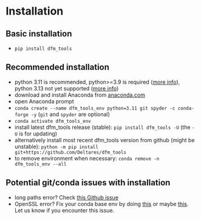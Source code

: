 # Installation

## Basic installation

- ``pip install dfm_tools``

## Recommended installation

- python 3.11 is recommended, python>=3.9 is required ([more info](https://github.com/Deltares/dfm_tools/issues/267)), python 3.13 not yet supported ([more info](https://github.com/Deltares/dfm_tools/issues/559))
- download and install Anaconda from [anaconda.com](https://www.anaconda.com)
- open Anaconda prompt
- ``conda create --name dfm_tools_env python=3.11 git spyder -c conda-forge -y`` (``git`` and ``spyder`` are optional)
- ``conda activate dfm_tools_env``
- install latest dfm_tools release (stable): ``pip install dfm_tools -U`` (the ``-U`` is for updating)
- alternatively install most recent dfm_tools version from github (might be unstable): ``python -m pip install git+https://github.com/Deltares/dfm_tools``
- to remove environment when necessary: ``conda remove -n dfm_tools_env --all``

## Potential git/conda issues with installation

- long paths error? Check [this Github issue](https://github.com/Deltares/HYDROLIB-core/issues/327#issuecomment-1266534032)
- OpenSSL error? Fix your conda base env by doing [this](https://github.com/conda/conda/issues/11795#issuecomment-1335666474) or maybe [this](https://github.com/conda/conda/issues/11795#issuecomment-1382661765). Let us know if you encounter this issue.
